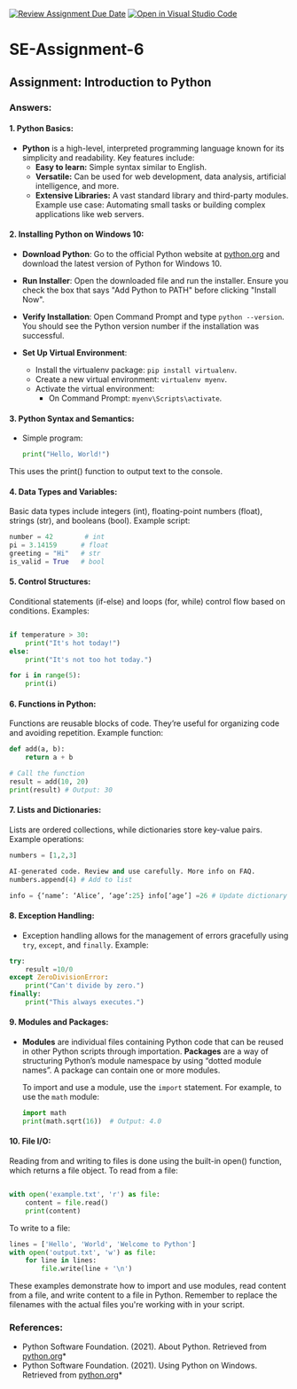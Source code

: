 [![Review Assignment Due Date](https://classroom.github.com/assets/deadline-readme-button-22041afd0340ce965d47ae6ef1cefeee28c7c493a6346c4f15d667ab976d596c.svg)](https://classroom.github.com/a/WfNmjXUk)
[![Open in Visual Studio Code](https://classroom.github.com/assets/open-in-vscode-2e0aaae1b6195c2367325f4f02e2d04e9abb55f0b24a779b69b11b9e10269abc.svg)](https://classroom.github.com/online_ide?assignment_repo_id=15290133&assignment_repo_type=AssignmentRepo)
# SE-Assignment-6
## Assignment: Introduction to Python

### Answers:

#### 1. Python Basics:
- **Python** is a high-level, interpreted programming language known for its simplicity and readability. Key features include:
  - **Easy to learn:** Simple syntax similar to English.
  - **Versatile:** Can be used for web development, data analysis, artificial intelligence, and more.
  - **Extensive Libraries:** A vast standard library and third-party modules.
  Example use case: Automating small tasks or building complex applications like web servers.

#### 2. Installing Python on Windows 10:
- **Download Python**: Go to the official Python website at [python.org](https://www.python.org/downloads/windows/) and download the latest version of Python for Windows 10.

- **Run Installer**: Open the downloaded file and run the installer. Ensure you check the box that says "Add Python to PATH" before clicking "Install Now".

- **Verify Installation**: Open Command Prompt and type `python --version`. You should see the Python version number if the installation was successful.

- **Set Up Virtual Environment**:
  - Install the virtualenv package: `pip install virtualenv`.
  - Create a new virtual environment: `virtualenv myenv`.
  - Activate the virtual environment:
    - On Command Prompt: `myenv\Scripts\activate`.

#### 3. Python Syntax and Semantics:
- Simple program:
  ```python
  print("Hello, World!")
This uses the print() function to output text to the console.

#### 4. Data Types and Variables:
Basic data types include integers (int), floating-point numbers (float), strings (str), and booleans (bool). Example script:
```python
number = 42        # int
pi = 3.14159      # float
greeting = "Hi"   # str
is_valid = True   # bool
```
#### 5. Control Structures:
Conditional statements (if-else) and loops (for, while) control flow based on conditions. Examples:
```Python

if temperature > 30:
    print("It's hot today!")
else:
    print("It's not too hot today.")

for i in range(5):
    print(i)
```
#### 6. Functions in Python:
Functions are reusable blocks of code. They’re useful for organizing code and avoiding repetition. Example function:
```Python
def add(a, b):
    return a + b

# Call the function
result = add(10, 20)
print(result) # Output: 30
```
#### 7. Lists and Dictionaries:
Lists are ordered collections, while dictionaries store key-value pairs. Example operations:
```Python
numbers = [1,2,3]

AI-generated code. Review and use carefully. More info on FAQ.
numbers.append(4) # Add to list

info = {‘name’: ‘Alice’, ‘age’:25} info[‘age’] =26 # Update dictionary
```


#### 8. Exception Handling:
- Exception handling allows for the management of errors gracefully using `try`, `except`, and `finally`. Example:

```python
try:
    result =10/0
except ZeroDivisionError:
    print("Can't divide by zero.")
finally:
    print("This always executes.")
```
#### 9. Modules and Packages:
- **Modules** are individual files containing Python code that can be reused in other Python scripts through importation. **Packages** are a way of structuring Python’s module namespace by using “dotted module names”. A package can contain one or more modules.

  To import and use a module, use the `import` statement. For example, to use the `math` module:
  ```python
  import math
  print(math.sqrt(16))  # Output: 4.0
   ```

#### 10. File I/O:
Reading from and writing to files is done using the built-in open() function, which returns a file object. To read from a file:
```Python

with open('example.txt', 'r') as file:
    content = file.read()
    print(content)
```
To write to a file:
```Python
lines = ['Hello', 'World', 'Welcome to Python']
with open('output.txt', 'w') as file:
    for line in lines:
        file.write(line + '\n')
```
These examples demonstrate how to import and use modules, read content from a file, and write content to a file in Python. Remember to replace the filenames with the actual files you're working with in your script.


### References:
* Python Software Foundation. (2021). About Python. Retrieved from [python.org](https://www.python.org/about/)*
* Python Software Foundation. (2021). Using Python on Windows. Retrieved from [python.org](https://docs.python.org/3/using/windows.html)*